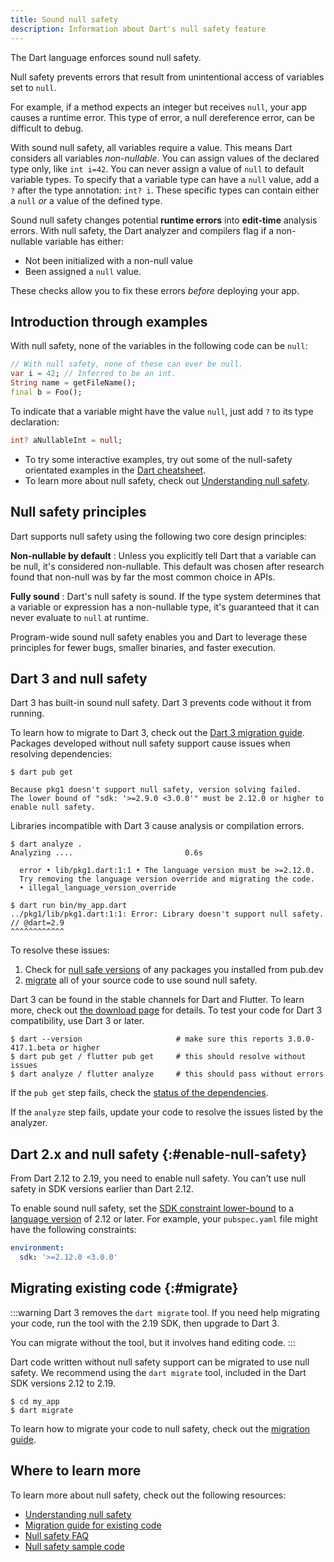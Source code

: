```yaml
---
title: Sound null safety
description: Information about Dart's null safety feature
---
```


The Dart language enforces sound null safety.

Null safety prevents errors that result from unintentional access
of variables set to `null`.

For example, if a method expects an integer but receives `null`,
your app causes a runtime error.
This type of error, a null dereference error, can be difficult to debug.

With sound null safety, all variables require a value.
This means Dart considers all variables _non-nullable_.
You can assign values of the declared type only, like `int i=42`.
You can never assign a value of `null` to default variable types.
To specify that a variable type can have a `null` value, add a `?` after
the type annotation: `int? i`.
These specific types can contain either a `null` _or_
a value of the defined type.

Sound null safety changes potential **runtime errors**
into **edit-time** analysis errors.
With null safety, the Dart analyzer and compilers
flag if a non-nullable variable has either:

* Not been initialized with a non-null value
* Been assigned a `null` value.

These checks allow you to fix these errors _before_ deploying your app.

## Introduction through examples

With null safety, none of the variables in the following code can be `null`:

```dart
// With null safety, none of these can ever be null.
var i = 42; // Inferred to be an int.
String name = getFileName();
final b = Foo();
```

<a id="creating-variables"></a>
To indicate that a variable might have the value `null`,
just add `?` to its type declaration:

```dart
int? aNullableInt = null;
```

- To try some interactive examples,
  try out some of the null-safety orientated examples in the
  [Dart cheatsheet](/resources/dart-cheatsheet).
- To learn more about null safety, check out
  [Understanding null safety](/null-safety/understanding-null-safety).


## Null safety principles

Dart supports null safety using the following two core design principles:

**Non-nullable by default**
: Unless you explicitly tell Dart that a variable can be null,
  it's considered non-nullable.
  This default was chosen after research found that
  non-null was by far the most common choice in APIs.

**Fully sound**
: Dart's null safety is sound.
  If the type system determines that
  a variable or expression has a non-nullable type,
  it's guaranteed that it can never evaluate to `null` at runtime.

Program-wide sound null safety enables you and Dart to
leverage these principles for
fewer bugs, smaller binaries, and faster execution.

## Dart 3 and null safety

Dart 3 has built-in sound null safety.
Dart 3 prevents code without it from running.

To learn how to migrate to Dart 3, 
check out the [Dart 3 migration guide](/resources/dart-3-migration).
Packages developed without null safety support cause issues
when resolving dependencies:

```console
$ dart pub get

Because pkg1 doesn't support null safety, version solving failed.
The lower bound of "sdk: '>=2.9.0 <3.0.0'" must be 2.12.0 or higher to enable null safety.
```

Libraries incompatible with Dart 3 cause analysis or compilation errors.


```console
$ dart analyze .
Analyzing ....                         0.6s

  error • lib/pkg1.dart:1:1 • The language version must be >=2.12.0. 
  Try removing the language version override and migrating the code.
  • illegal_language_version_override
```

```console
$ dart run bin/my_app.dart
../pkg1/lib/pkg1.dart:1:1: Error: Library doesn't support null safety.
// @dart=2.9
^^^^^^^^^^^^
```

To resolve these issues:

1. Check for [null safe versions](/null-safety/migration-guide#check-dependency-status)
   of any packages you installed from pub.dev
2. [migrate](#migrate) all of your source code to use sound null safety.

Dart 3 can be found in the stable channels for Dart and Flutter.
To learn more, check out [the download page][] for details.
To test your code for Dart 3 compatibility, use Dart 3 or later.

```console
$ dart --version                     # make sure this reports 3.0.0-417.1.beta or higher
$ dart pub get / flutter pub get     # this should resolve without issues
$ dart analyze / flutter analyze     # this should pass without errors
```

If the `pub get` step fails, check the [status of the dependencies][].

If the `analyze` step fails, update your code to resolve the issues
listed by the analyzer.

[the download page]: /get-dart/archive
[status of the dependencies]: /null-safety/migration-guide#check-dependency-status

## Dart 2.x and null safety {:#enable-null-safety}

From Dart 2.12 to 2.19, you need to enable null safety.
You can't use null safety in SDK versions earlier than Dart 2.12.

<a id="constraints"></a>
To enable sound null safety, set the
[SDK constraint lower-bound](/tools/pub/pubspec#sdk-constraints)
to a [language version][] of 2.12 or later.
For example, your `pubspec.yaml` file might have the following constraints:

```yaml
environment:
  sdk: '>=2.12.0 <3.0.0'
```

[language version]: /resources/language/evolution#language-versioning

## Migrating existing code {:#migrate}

:::warning
Dart 3 removes the `dart migrate` tool.
If you need help migrating your code,
run the tool with the 2.19 SDK, then upgrade to Dart 3.

You can migrate without the tool, but it involves
hand editing code.
:::

Dart code written without null safety support can be migrated to use null
safety. We recommend using the `dart migrate` tool, included in the Dart SDK
versions 2.12 to 2.19.

```console
$ cd my_app
$ dart migrate
```

To learn how to migrate your code to null safety,
check out the [migration guide][].

## Where to learn more

To learn more about null safety, check out the following resources:

* [Understanding null safety][]
* [Migration guide for existing code][migration guide]
* [Null safety FAQ][]
* [Null safety sample code][calculate_lix]

[calculate_lix]: {{site.repo.dart.org}}/samples/tree/main/null_safety/calculate_lix
[migration guide]: /null-safety/migration-guide
[Null safety FAQ]: /null-safety/faq
[Understanding null safety]: /null-safety/understanding-null-safety
[#34233]: {{site.repo.dart.sdk}}/issues/34233
[#49529]: {{site.repo.dart.sdk}}/issues/49529
[#2357]: {{site.repo.dart.lang}}/issues/2357

